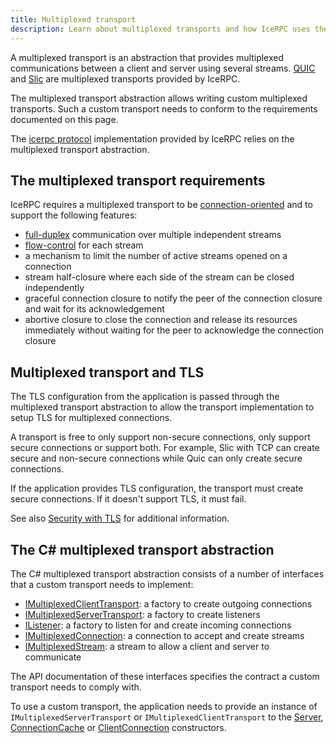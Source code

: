 ```yaml
---
title: Multiplexed transport
description: Learn about multiplexed transports and how IceRPC uses them.
---
```


A multiplexed transport is an abstraction that provides multiplexed communications between a client and server using
several streams. [QUIC] and [Slic] are multiplexed transports provided by IceRPC.

The multiplexed transport abstraction allows writing custom multiplexed transports. Such a custom transport needs to
conform to the requirements documented on this page.

The [icerpc protocol][icerpc-protocol] implementation provided by IceRPC relies on the multiplexed transport
abstraction.

## The multiplexed transport requirements

IceRPC requires a multiplexed transport to be [connection-oriented] and to support the following features:
- [full-duplex] communication over multiple independent streams
- [flow-control] for each stream
- a mechanism to limit the number of active streams opened on a connection
- stream half-closure where each side of the stream can be closed independently
- graceful connection closure to notify the peer of the connection closure and wait for its acknowledgement
- abortive closure to close the connection and release its resources immediately without waiting for the peer to
  acknowledge the connection closure

## Multiplexed transport and TLS

The TLS configuration from the application is passed through the multiplexed transport abstraction to allow the
transport implementation to setup TLS for multiplexed connections.

A transport is free to only support non-secure connections, only support secure connections or support both. For
example, Slic with TCP can create secure and non-secure connections while Quic can only create secure connections.

If the application provides TLS configuration, the transport must create secure connections. If it doesn't support TLS,
it must fail.

See also [Security with TLS][security-with-tls] for additional information.

## The C# multiplexed transport abstraction

The C# multiplexed transport abstraction consists of a number of interfaces that a custom transport needs to
implement:
- [IMultiplexedClientTransport]: a factory to create outgoing connections
- [IMultiplexedServerTransport]: a factory to create listeners
- [IListener<IMultiplexedConnection>]: a factory to listen for and create incoming connections
- [IMultiplexedConnection]: a connection to accept and create streams
- [IMultiplexedStream]: a stream to allow a client and server to communicate

The API documentation of these interfaces specifies the contract a custom transport needs to comply with.

To use a custom transport, the application needs to provide an instance of `IMultiplexedServerTransport` or
`IMultiplexedClientTransport` to the [Server], [ConnectionCache] or [ClientConnection] constructors.

[Slic]: slic-transport
[QUIC]: https://www.rfc-editor.org/rfc/rfc9000.html
[connection-oriented]: https://en.wikipedia.org/wiki/Connection-oriented_communication
[full-duplex]: https://en.wikipedia.org/wiki/Duplex_(telecommunications)#Full_duplex
[flow-control]: https://en.wikipedia.org/wiki/Flow_control_(data)
[icerpc-protocol]: protocols-and-transports/icerpc-multiplexed-transports
[security-with-tls]: connection/security-with-tls
[IMultiplexedClientTransport]: csharp:IceRpc.Transports.IMultiplexedClientTransport
[IMultiplexedServerTransport]: csharp:IceRpc.Transports.IMultiplexedServerTransport
[IListener<IMultiplexedConnection>]: csharp:IceRpc.Transports.IListener-1
[IMultiplexedConnection]: csharp:IceRpc.Transports.IMultiplexedConnection
[IMultiplexedStream]: csharp:IceRpc.Transports.IMultiplexedStream
[Server]: csharp:IceRpc.Server
[ConnectionCache]: csharp:IceRpc.ConnectionCache
[ClientConnection]: csharp:IceRpc.ClientConnection

